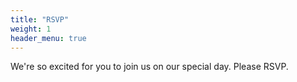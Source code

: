 ```yaml
---
title: "RSVP"
weight: 1
header_menu: true
---
```


We're so excited for you to join us on our special day. Please RSVP.
